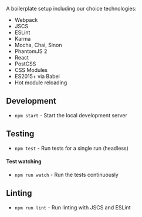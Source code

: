 A boilerplate setup including our choice technologies:

- Webpack
- JSCS
- ESLint
- Karma
- Mocha, Chai, Sinon
- PhantomJS 2
- React
- PostCSS
- CSS Modules
- ES2015+ via Babel
- Hot module reloading

## Development

- `npm start` - Start the local development server

## Testing

- `npm test` - Run tests for a single run (headless)

#### Test watching

- `npm run watch` - Run the tests continuously

## Linting

- `npm run lint` - Run linting with JSCS and ESLint

